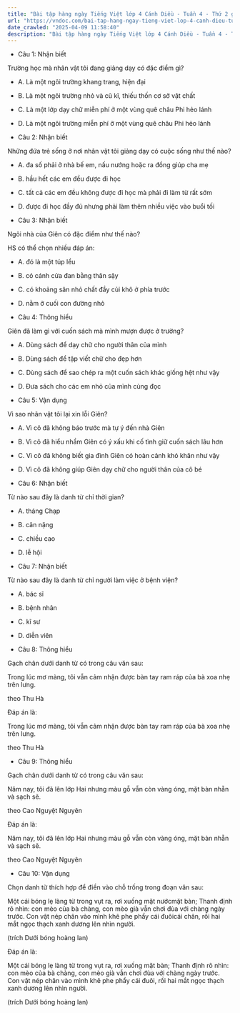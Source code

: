 ```yaml
---
title: "Bài tập hàng ngày Tiếng Việt lớp 4 Cánh Diều - Tuần 4 - Thứ 2 gồm các câu hỏi tổng hợp nội dung Đọc hiểu văn bản và Luyện từ và câu được học ở Tuần 4 trong chương trình Tiếng Việt lớp 4 Tập 1 Cánh Diều."
url: "https://vndoc.com/bai-tap-hang-ngay-tieng-viet-lop-4-canh-dieu-tuan-4-thu-2-331178"
date_crawled: "2025-04-09 11:58:40"
description: "Bài tập hàng ngày Tiếng Việt lớp 4 Cánh Diều - Tuần 4 - Thứ 2 gồm các câu hỏi tổng hợp nội dung Đọc hiểu văn bản và Luyện từ và câu được học ở Tuần 4 trong chương trình Tiếng Việt lớp 4 Tập 1 Cánh Diều."
---
```


* Câu 1:  Nhận biết

Trường học mà nhân vật tôi đang giảng dạy có đặc điểm gì?

  * A. Là một ngôi trường khang trang, hiện đại 
  * B. Là một ngôi trường nhỏ và cũ kĩ, thiếu thốn cơ sở vật chất 
  * C. Là một lớp dạy chữ miễn phí ở một vùng quê châu Phi hẻo lánh 
  * D. Là một ngôi trường miễn phí ở một vùng quê châu Phi hẻo lánh 



* Câu 2:  Nhận biết

Những đứa trẻ sống ở nơi nhân vật tôi giảng dạy có cuộc sống như thế nào?

  * A. đa số phải ở nhà bế em, nấu nướng hoặc ra đồng giúp cha mẹ 
  * B. hầu hết các em đều được đi học 
  * C. tất cả các em đều không được đi học mà phải đi làm từ rất sớm 
  * D. được đi học đầy đủ nhưng phải làm thêm nhiều việc vào buổi tối 



* Câu 3:  Nhận biết

Ngôi nhà của Giên có đặc điểm như thế nào?

HS có thể chọn nhiều đáp án:

  * A. đó là một túp lều 
  * B. có cánh cửa đan bằng thân sậy 
  * C. có khoảng sân nhỏ chất đầy củi khô ở phía trước 
  * D. nằm ở cuối con đường nhỏ 



* Câu 4:  Thông hiểu

Giên đã làm gì với cuốn sách mà mình mượn được ở trường?

  * A. Dùng sách để dạy chữ cho người thân của mình 
  * B. Dùng sách để tập viết chữ cho đẹp hơn 
  * C. Dùng sách để sao chép ra một cuốn sách khác giống hệt như vậy 
  * D. Đưa sách cho các em nhỏ của mình cùng đọc 



* Câu 5:  Vận dụng

Vì sao nhân vật tôi lại xin lỗi Giên?

  * A. Vì cô đã không báo trước mà tự ý đến nhà Giên 
  * B. Vì cô đã hiểu nhầm Giên có ý xấu khi cố tình giữ cuốn sách lâu hơn 
  * C. Vì cô đã không biết gia đình Giên có hoàn cảnh khó khăn như vậy 
  * D. Vì cô đã không giúp Giên dạy chữ cho người thân của cô bé 



* Câu 6:  Nhận biết

Từ nào sau đây là danh từ chỉ thời gian?

  * A. tháng Chạp 
  * B. cân nặng 
  * C. chiều cao 
  * D. lễ hội 



* Câu 7:  Nhận biết

Từ nào sau đây là danh từ chỉ người làm việc ở bệnh viện?

  * A. bác sĩ 
  * B. bệnh nhân 
  * C. kĩ sư 
  * D. diễn viên 



* Câu 8:  Thông hiểu

Gạch chân dưới danh từ có trong câu văn sau:

Trong lúc mơ màng, tôi vẫn cảm nhận được bàn tay ram ráp của bà xoa nhẹ trên lưng.

theo Thu Hà

Đáp án là:

Trong lúc mơ màng, tôi vẫn cảm nhận được bàn tay ram ráp của bà xoa nhẹ trên lưng.

theo Thu Hà

* Câu 9:  Thông hiểu

Gạch chân dưới danh từ có trong câu văn sau:

Năm nay, tôi đã lên lớp Hai nhưng màu gỗ vẫn còn vàng óng, mặt bàn nhẵn và sạch sẽ.

theo Cao Nguyệt Nguyên

Đáp án là:

Năm nay, tôi đã lên lớp Hai nhưng màu gỗ vẫn còn vàng óng, mặt bàn nhẵn và sạch sẽ.

theo Cao Nguyệt Nguyên

* Câu 10:  Vận dụng

Chọn danh từ thích hợp để điền vào chỗ trống trong đoạn văn sau:

Một cái bóng lẹ làng từ trong vụt ra, rơi xuống mặt nướcmặt bàn; Thanh định rõ nhìn: con mèo của bà chàng, con mèo già vẫn chơi đùa với chàng ngày trước. Con vật nép chân vào mình khẽ phe phẩy cái đuôicái chân, rồi hai mắt ngọc thạch xanh dương lên nhìn người.

(trích Dưới bóng hoàng lan)

Đáp án là:

Một cái bóng lẹ làng từ trong vụt ra, rơi xuống mặt bàn; Thanh định rõ nhìn: con mèo của bà chàng, con mèo già vẫn chơi đùa với chàng ngày trước. Con vật nép chân vào mình khẽ phe phẩy cái đuôi, rồi hai mắt ngọc thạch xanh dương lên nhìn người.

(trích Dưới bóng hoàng lan)
